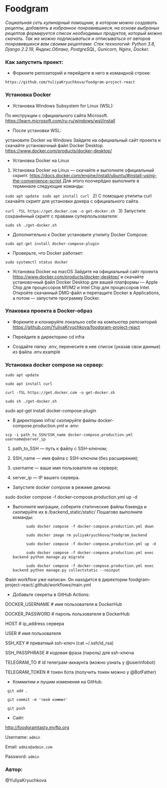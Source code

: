 # Foodgram

_Социальная сеть кулинарный помощник, в котором можно создавать рецепты,
добавлять в избранное понравившиеся, на основе выбраных рецептов формируется список необходимых продуктов,
который можно скачать. Так же можно подписываться и отписываться от авторов понравившихся вам своими рецептами.
Стек технологий: Python 3.8, Django 2.2.19, Яндекс.Облако, PostgreSQL, Gunicorn, Nginx, Docker._
### Как запустить проект:

* Форкните репозиторий и перейдите в него в командной строке:

```
https://github.com/YuliyaKryuchkova/foodgram-project-react
```

### Установка Docker

* Установка Windows Subsystem for Linux (WSL):

По инструкции с официального сайта Microsoft.
https://learn.microsoft.com/ru-ru/windows/wsl/install

* После установки WSL: 

установите Docker на Windows
Зайдите на официальный сайт проекта и скачайте установочный файл Docker Desktop.
https://www.docker.com/products/docker-desktop/

* Установка Docker на Linux

1) Установка Docker на Linux — скачайте и выполните официальный скрипт.
https://docs.docker.com/engine/install/ubuntu/#install-using-the-convenience-script
Для этого поочерёдно выполните в терминале следующие команды:

`sudo apt update
`
`sudo apt install curl
` 
2) С помощью утилиты curl скачайте скрипт для установки докера с официального сайта.

`curl -fSL https://get.docker.com -o get-docker.sh
`
3) Запустите сохранённый скрипт с правами суперпользователя:

`sudo sh ./get-docker.sh
`
* Дополнительно к Docker установите утилиту Docker Compose:
 
`sudo apt-get install docker-compose-plugin
`
* Проверьте, что Docker работает:

`sudo systemctl status docker
`
* Установка Docker на macOS
Зайдите на официальный сайт проекта https://www.docker.com/products/docker-desktop/ и скачайте установочный файл Docker Desktop для вашей платформы — Apple Chip для процессоров M1/M2 и Intel Chip для процессоров Intel.
Откройте скачанный DMG-файл и перетащите Docker в Applications, а потом — запустите программу Docker.


### Упаковка проекта в Docker-образ

* Форкните и клонируйте локально себе на компьютер репозиторий 
https://github.com/YuliyaKryuchkova/foodgram-project-react
* Перейдите в директорию cd infra

* Создайте папку .env, перенесите в нее список (указав свои данные) из файла .env.example

### Установка docker compose на сервер:

`sudo apt update`

`sudo apt install curl`

`curl -fSL https://get.docker.com -o get-docker.sh`

`sudo sh ./get-docker.sh`

sudo apt-get install docker-compose-plugin

* В директорию infra/ скопируйте файлы docker-compose.production.yml и .env:

`scp -i path_to_SSH/SSH_name docker-compose.production.yml username@server_ip
`
1) path_to_SSH — путь к файлу с SSH-ключом;

2) SSH_name — имя файла с SSH-ключом (без расширения);

3) username — ваше имя пользователя на сервере;

4) server_ip — IP вашего сервера.

* Запустите docker compose в режиме демона:

sudo docker compose -f docker-compose.production.yml up -d

* Выполните миграции, соберите статические файлы бэкенда и скопируйте их в /backend_static/static/ Пошагово выполните команды:

            sudo docker compose -f docker-compose.production.yml down

            sudo docker image rm yuliyakryuchkova/foodgram_backend

            sudo docker compose -f docker-compose.production.yml up -d

            sudo docker compose -f docker-compose.production.yml exec backend python manage.py migrate

            sudo docker compose -f docker-compose.production.yml exec backend python manage.py collectstatic --noinput

Файл workflow уже написан. Он находится в директории foodgram-project-react/.github/workflows/main.yml

* Добавьте секреты в GitHub Actions:

DOCKER_USERNAME                # имя пользователя в DockerHub

DOCKER_PASSWORD                # пароль пользователя в DockerHub

HOST                           # ip_address сервера

USER                           # имя пользователя

SSH_KEY                        # приватный ssh-ключ (cat ~/.ssh/id_rsa)

SSH_PASSPHRASE                 # кодовая фраза (пароль) для ssh-ключа

TELEGRAM_TO                    # id телеграм-аккаунта (можно узнать у @userinfobot)

TELEGRAM_TOKEN                 # токен бота (получить токен можно у @BotFather)

* Коммитим и пушим изменения на GitHub.

` git add .`

` git commit -m 'твой коммит'`

` git push`

* Сайт:

http://foodgramtasty.myftp.org

Username: `admin`

Email: `admin@admin.com`

Password: `admin`

### Автор:

@YuliyaKryuchkova

